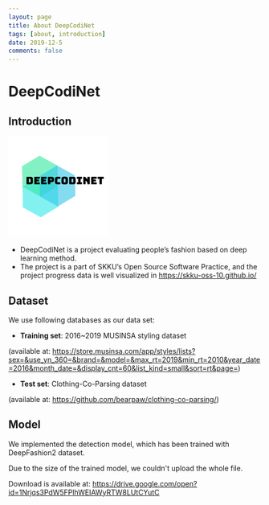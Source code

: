 ```yaml
---
layout: page
title: About DeepCodiNet
tags: [about, introduction]
date: 2019-12-5
comments: false
---
```


# DeepCodiNet
## Introduction
![ic_launcher](logo.png)
* DeepCodiNet is a project evaluating people’s fashion based on deep learning method.
* The project is a part of SKKU’s Open Source Software Practice,
and the project progress data is well visualized in https://skku-oss-10.github.io/

## Dataset

 We use following databases as our data set:
* **Training set**: 2016~2019 MUSINSA styling dataset

(available at: https://store.musinsa.com/app/styles/lists?sex=&use_yn_360=&brand=&model=&max_rt=2019&min_rt=2010&year_date=2016&month_date=&display_cnt=60&list_kind=small&sort=rt&page=)
* **Test set**: Clothing-Co-Parsing dataset

(available at: https://github.com/bearpaw/clothing-co-parsing/)

## Model

We implemented the detection model, which has been trained with DeepFashion2 dataset. 

Due to the size of the trained model, we couldn't upload the whole file.

Download is available at: https://drive.google.com/open?id=1Nrjqs3PdW5FPlhWEIAWyRTW8LUtCYutC







